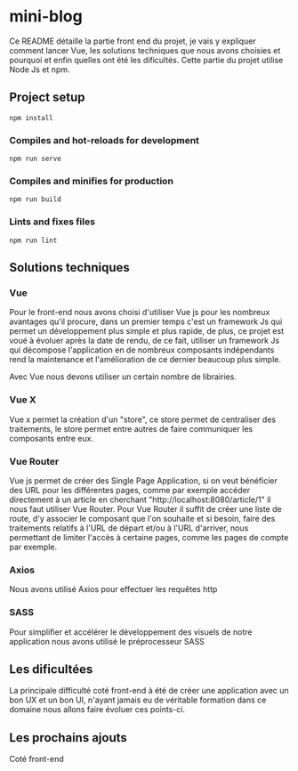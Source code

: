 # mini-blog

Ce README détaille la partie front end du projet, je vais y expliquer
comment lancer Vue, les solutions techniques que nous avons choisies et pourquoi et enfin quelles ont été les dificultés.
Cette partie du projet utilise Node Js et npm.

## Project setup
```
npm install 
```

### Compiles and hot-reloads for development
```
npm run serve
```

### Compiles and minifies for production
```
npm run build
```

### Lints and fixes files
```
npm run lint
```

## Solutions techniques
### Vue
Pour le front-end nous avons choisi d'utiliser Vue js pour les nombreux avantages qu'il procure, dans un premier temps c'est un framework Js qui permet un développement plus simple et plus rapide, de plus, ce projet est voué à évoluer après la date de rendu, de ce fait, utiliser un framework Js qui décompose l'application en de nombreux composants indépendants rend la maintenance et l'amélioration de ce dernier beaucoup plus simple.

Avec Vue nous devons utiliser un certain nombre de librairies.

### Vue X
Vue x permet la création d'un "store", ce store permet de centraliser des traitements, le store permet entre autres de faire communiquer les composants entre eux.

### Vue Router
Vue js permet de créer des Single Page Application, si on veut bénéficier des URL pour les différentes pages, comme par exemple accéder directement à un article en cherchant "http://localhost:8080/article/1" il nous faut utiliser Vue Router.
Pour Vue Router il suffit de créer une liste de route, d'y associer le composant que l'on souhaite et si besoin, faire des traitements relatifs à l'URL de départ et/ou à l'URL d'arriver, nous permettant de limiter l'accès à certaine pages, comme les pages de compte par exemple.

### Axios
Nous avons utilisé Axios pour effectuer les requêtes http

### SASS
Pour simplifier et accélérer le développement des visuels de notre application nous avons utilisé le préprocesseur SASS

## Les dificultées
La principale difficulté coté front-end à été de créer une application avec un bon UX et un bon UI, n'ayant jamais eu de véritable formation dans ce domaine nous allons faire évoluer ces points-ci.

## Les prochains ajouts
Coté front-end